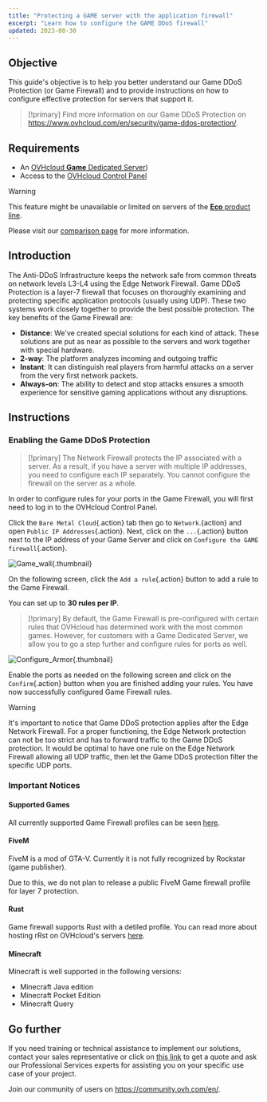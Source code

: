 ```yaml
---
title: "Protecting a GAME server with the application firewall"
excerpt: "Learn how to configure the GAME DDoS firewall"
updated: 2023-08-30
---
```


## Objective

This guide's objective is to help you better understand our Game DDoS Protection (or Game Firewall) and to provide instructions on how to configure effective protection for servers that support it.

> [!primary]
> Find more information on our Game DDoS Protection on <https://www.ovhcloud.com/en/security/game-ddos-protection/>.
> 

## Requirements

- An [OVHcloud **Game** Dedicated Server](https://www.ovhcloud.com/en-gb/bare-metal/prices/#filterType=range_element&filterValue=game))
- Access to the [OVHcloud Control Panel](https://www.ovh.com/auth/?action=gotomanager&from=https://www.ovh.co.uk/&ovhSubsidiary=GB)

> [!warning]
> This feature might be unavailable or limited on servers of the [**Eco** product line](https://eco.ovhcloud.com/en-gb/about/).
>
> Please visit our [comparison page](https://eco.ovhcloud.com/en-gb/compare/) for more information.

## Introduction 

The Anti-DDoS Infrastructure keeps the network safe from common threats on network levels L3-L4 using the Edge Network Firewall. Game DDoS Protection is a layer-7 firewall that focuses on thoroughly examining and protecting specific application protocols (usually using UDP). These two systems work closely together to provide the best possible protection. The key benefits of the Game Firewall are:

- **Distance**: We've created special solutions for each kind of attack. These solutions are put as near as possible to the servers and work together with special hardware.
- **2-way**: The platform analyzes incoming and outgoing traffic
- **Instant**: It can distinguish real players from harmful attacks on a server from the very first network packets. 
- **Always-on**: The ability to detect and stop attacks ensures a smooth experience for sensitive gaming applications without any disruptions.

## Instructions

### Enabling the Game DDoS Protection

> [!primary]
> The Network Firewall protects the IP associated with a server. As a result, if you have a server with multiple IP addresses, you need to configure each IP separately. You cannot configure the firewall on the server as a whole.
>

In order to configure rules for your ports in the Game Firewall, you will first need to log in to the OVHcloud Control Panel.

Click the `Bare Metal Cloud`{.action} tab then go to `Network`.{action} and open `Public IP Addresses`{.action}. Next, click on the `...`{.action} button next to the IP address of your Game Server and click on `Configure the GAME firewall`{.action}.

![Game_wall](images/GAMEwall_newUX.png){.thumbnail}

On the following screen, click the `Add a rule`{.action} button to add a rule to the Game Firewall.

You can set up to **30 rules per IP**.

> [!primary]
> By default, the Game Firewall is pre-configured with certain rules that OVHcloud has determined work with the most common games. However, for customers with a Game Dedicated Server, we allow you to go a step further and configure rules for ports as well.
> 

![Configure_Armor](images/ConfigureGameFirewall_newUX.png){.thumbnail}

Enable the ports as needed on the following screen and click on the `Confirm`{.action} button when you are finished adding your rules. You have now successfully configured Game Firewall rules.

> [!warning]
> It's important to notice that Game DDoS protection applies after the Edge Network Firewall. For a proper functioning, the Edge Network protection can not be too strict and has to forward traffic to the Game DDoS protection. It would be optimal to have one rule on the Edge Network Firewall allowing all UDP traffic, then let the Game DDoS protection filter the specific UDP ports.
>

### Important Notices

#### Supported Games

All currently supported Game Firewall profiles can be seen [here](https://www.ovhcloud.com/en/security/game-ddos-protection/).

#### FiveM

FiveM is a mod of GTA-V. Currently it is not fully recognized by Rockstar (game publisher).

Due to this, we do not plan to release a public FiveM Game firewall profile for layer 7 protection.

#### Rust

Game firewall supports Rust with a detiled profile. You can read more about hosting rRst on OVHcloud's servers [here](https://www.ovhcloud.com/en/bare-metal/game/rust-server/).

#### Minecraft

Minecraft is well supported in the following versions:

- Minecraft Java edition 
- Minecraft Pocket Edition
- Minecraft Query

## Go further

If you need training or technical assistance to implement our solutions, contact your sales representative or click on [this link](https://www.ovhcloud.com/en-gb/professional-services/) to get a quote and ask our Professional Services experts for assisting you on your specific use case of your project.

Join our community of users on <https://community.ovh.com/en/>.